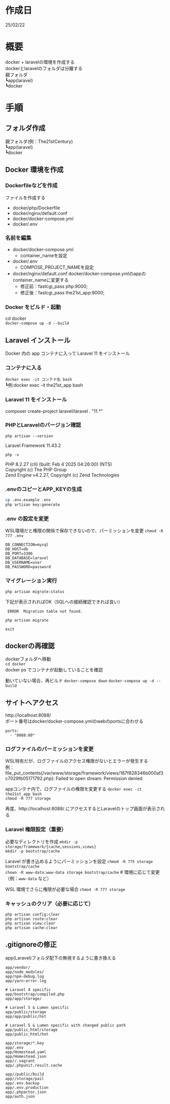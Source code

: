 # 作成日
25/02/22

# 概要
docker + laravelの環境を作成する  
dockerとlaravelのフォルダは分離する  
親フォルダ  
┗app(laravel)  
┗docker  

# 手順

## フォルダ作成
親フォルダ(例：The21stCentury)  
┗app(laravel)  
┗docker  

##  Docker 環境を作成
### Dockerfileなどを作成
ファイルを作成する
- docker/php/Dockerfile
- docker/nginx/default.conf
- docker/docker-compose.yml
- docker/.env

### 名前を編集
- docker/docker-compose.yml
    - container_nameを設定
- docker/.env
    - COMPOSE_PROJECT_NAMEを設定
- docker/nginx/default.conf
    docker/docker-compose.ymlのappのcontainer_nameに変更する
    - 修正前：fastcgi_pass php:9000;
    - 修正後：fastcgi_pass the21st_app:9000;

### Docker をビルド・起動
cd docker  
`docker-compose up -d --build`  

##  Laravel インストール
Docker 内の app コンテナに入って Laravel 11 をインストール

### コンテナに入る
`docker exec -it コンテナ名 bash`  
┗例:docker exec -it the21st_app bash

### Laravel 11 をインストール
composer create-project laravel/laravel . "11.*"

### PHPとLaravelのバージョン確認
`php artisan --version`

Laravel Framework 11.43.2

`php -v`

PHP 8.2.27 (cli) (built: Feb  4 2025 04:26:00) (NTS)  
Copyright (c) The PHP Group  
Zend Engine v4.2.27, Copyright (c) Zend Technologies

### .envのコピーとAPP_KEYの生成

```bash
cp .env.example .env
php artisan key:generate
```

### .env の設定を変更
WSL環境だと権限の関係で保存できないので、パーミッションを変更
`chmod -R 777 .env`  

```
DB_CONNECTION=mysql
DB_HOST=db
DB_PORT=3306
DB_DATABASE=laravel
DB_USERNAME=user
DB_PASSWORD=password
```

### マイグレーション実行
`php artisan migrate:status`

下記が表示されればOK（SQLへの接続確認できれば良い）
```
 ERROR  Migration table not found.  
```

`php artisan migrate`

`exit`

## dockerの再確認
dockerフォルダへ移動  
`cd docker`  
docker ps でコンテナが起動していることを確認  

動いていない場合、再ビルド
`docker-compose down`
`docker-compose up -d --build`

## サイトへアクセス
http://localhost:8088/  
ポート番号はdocker/docker-compose.ymlのwebのportsに合わせる  
```
ports:
  - "8088:80"
```

### ログファイルのパーミッションを変更
WSL特有だが、ログファイルのアクセス権限がないとエラーが発生する  
例：file_put_contents(/var/www/storage/framework/views/187f828346b000af3c7029fb05171792.php): Failed to open stream: Permission denied

appコンテナ内で、ログファイルの権限を変更する
`docker exec -it the21st_app bash`  
`chmod -R 777 storage`  

再度、http://localhost:8088/  にアクセスするとLaravelのトップ画面が表示される

### Laravel 権限設定（重要）
必要なディレクトリを作成
`mkdir -p storage/framework/{cache,sessions,views}`  
`mkdir -p bootstrap/cache`  

Laravel が書き込めるようにパーミッションを設定
`chmod -R 775 storage bootstrap/cache`  
`chown -R www-data:www-data storage bootstrap/cache`    # 環境に応じて変更（例：`www-data` など）

WSL 環境でさらに権限が必要な場合
`chmod -R 777 storage`  

### キャッシュのクリア（必要に応じて）
`php artisan config:clear`  
`php artisan route:clear`  
`php artisan view:clear`  
`php artisan cache:clear`  


## .gitignoreの修正
app(Laravel)フォルダ配下の無視するように書き換える

```
app/vendor/
app/node_modules/
app/npm-debug.log
app/yarn-error.log

# Laravel 4 specific
app/bootstrap/compiled.php
app/app/storage/

# Laravel 5 & Lumen specific
app/public/storage
app/app/public/hot

# Laravel 5 & Lumen specific with changed public path
app/public_html/storage
app/public_html/hot

app/storage/*.key
app/.env
app/Homestead.yaml
app/Homestead.json
app//.vagrant
app/.phpunit.result.cache

app//public/build
app//storage/pail
app/.env.backup
app/.env.production
app/.phpactor.json
app/auth.json
```